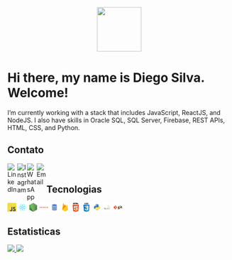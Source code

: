 <p align="center">
  <img src="https://github.com/user-attachments/assets/8b6a7ef9-46f2-4339-91fa-092395e33640" width="100" height="100" />
</p>

# Hi there, my name is Diego Silva. Welcome!

I’m currently working with a stack that includes JavaScript, ReactJS, and NodeJS. I also have skills in Oracle SQL, SQL Server, Firebase, REST APIs, HTML, CSS, and Python.







## Contato
<a target="_blank" href="https://www.linkedin.com/in/diego-silva-96234318b/?originalSubdomain=br">
  <img align="left" alt="LinkedIn" width="22px" src="https://github.com/user-attachments/assets/a68c33ed-6e53-4153-9973-b0776fd60047" />
</a>
<a target="_blank" href="https://www.instagram.com/diegodosites?igsh=MWZscTgzendxaTdkYw%3D%3D&utm_source=qr">
  <img align="left" alt="Instagram" width="22px" src="https://github.com/user-attachments/assets/b73ea682-c0bc-4f5c-a598-48b9b824e70e" />
</a>
<a target="_blank" href="https://api.whatsapp.com/send?phone=5515996289420">
  <img align="left" alt="WhatsApp" width="22px" src="https://github.com/user-attachments/assets/5503d131-29bf-4e41-b449-b7fa1b088822" />
</a>
<a target="_blank" href="mailto:digssilva2000@outlook.com">
  <img align="left" alt="Email" width="22px" src="https://github.com/user-attachments/assets/edd841c4-5e1f-4d86-872e-c34add7fdf5d" />
</a>
  
&nbsp;

## Tecnologias
<code><img height="20" src="https://raw.githubusercontent.com/github/explore/80688e429a7d4ef2fca1e82350fe8e3517d3494d/topics/javascript/javascript.png"></code>
<code><img height="20" src="https://raw.githubusercontent.com/github/explore/80688e429a7d4ef2fca1e82350fe8e3517d3494d/topics/react/react.png"></code>
<code><img height="20" src="https://raw.githubusercontent.com/github/explore/80688e429a7d4ef2fca1e82350fe8e3517d3494d/topics/nodejs/nodejs.png"></code>
<code><img height="20" src="https://raw.githubusercontent.com/github/explore/80688e429a7d4ef2fca1e82350fe8e3517d3494d/topics/oracle/oracle.png"></code>
<code><img height="20" src="https://raw.githubusercontent.com/github/explore/80688e429a7d4ef2fca1e82350fe8e3517d3494d/topics/sql/sql.png"></code>
<code><img height="20" src="https://raw.githubusercontent.com/github/explore/80688e429a7d4ef2fca1e82350fe8e3517d3494d/topics/firebase/firebase.png"></code>
<code><img height="20" src="https://raw.githubusercontent.com/github/explore/80688e429a7d4ef2fca1e82350fe8e3517d3494d/topics/html/html.png"></code>
<code><img height="20" src="https://raw.githubusercontent.com/github/explore/80688e429a7d4ef2fca1e82350fe8e3517d3494d/topics/css/css.png"></code>
<code><img height="20" src="https://raw.githubusercontent.com/github/explore/80688e429a7d4ef2fca1e82350fe8e3517d3494d/topics/python/python.png"></code>
<code><img height="20" src="https://raw.githubusercontent.com/github/explore/80688e429a7d4ef2fca1e82350fe8e3517d3494d/topics/mysql/mysql.png"></code>
<code><img height="20" src="https://raw.githubusercontent.com/github/explore/80688e429a7d4ef2fca1e82350fe8e3517d3494d/topics/git/git.png"></code>

## Estatisticas
<div>
<a href="https://github.com/seu-usuário-aqui">
<img loading="lazy" height="180em" src="https://github-readme-stats.vercel.app/api/top-langs/?username=diegosilvadv&layout=compact&langs_count=7&theme=dracula"/>
<img loading="lazy" height="180em" src="https://github-readme-stats.vercel.app/api?username=diegosilvadv&show_icons=true&theme=dracula&include_all_commits=true&count_private=true"/>
</div>
